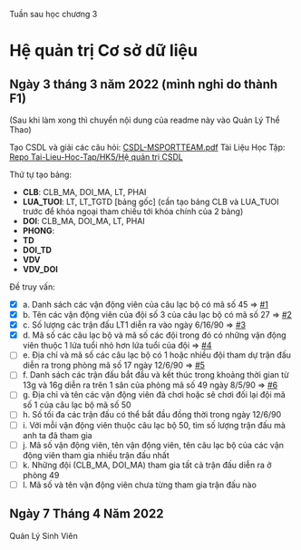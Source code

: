 Tuần sau học chương 3

# Hệ quản trị Cơ sở dữ liệu
## Ngày 3 tháng 3 năm 2022 (mình nghỉ do thành F1)
(Sau khi làm xong thì chuyển nội dung của readme này vào Quản Lý Thể Thao)

Tạo CSDL và giải các câu hỏi: [CSDL-MSPORTTEAM.pdf](https://github.com/TaQuangKhoi/He-quan-tri-Co-so-du-lieu/blob/main/CSDL-MSPORTTEAM.pdf)
Tài Liệu Học Tập: [Repo Tai-Lieu-Hoc-Tap/HK5/Hệ quản trị CSDL](https://github.com/DH20LT/Tai-Lieu-Hoc-Tap/tree/main/HK5%20-%20Now/H%E1%BB%87%20qu%E1%BA%A3n%20tr%E1%BB%8B%20c%C6%A1%20s%E1%BB%9F%20d%E1%BB%AF%20li%E1%BB%87u)

Thứ tự tạo bảng: 
- **CLB**: CLB_MA, DOI_MA, LT, PHAI
- **LUA_TUOI**: LT, LT_TGTD [bảng gốc]
(cần tạo bảng CLB và LUA_TUOI trước để khóa ngoại tham chiếu tới khóa chính của 2 bảng)
- **DOI**: CLB_MA, DOI_MA, LT, PHAI
- **PHONG**: 
- **TD**
- **DOI_TD**
- **VDV**
- **VDV_DOI**

Đề truy vấn:
- [x] a. Danh sách các vận động viên của câu lạc bộ có mã số 45 => [#1][i1]
- [x] b. Tên các vận động viên của đội số 3 của câu lạc bộ có mã số 27 => [#2][i2]
- [x] c. Số lượng các trận đấu LT1 diễn ra vào ngày 6/16/90 => [#3][i3]
- [x] d. Mã số các câu lạc bộ và mã số các đội trong đó có những vận động viên thuộc 1 lứa tuổi nhỏ hơn lứa tuổi của đội => [#4][i4]
- [ ] e. Địa chỉ và mã số các câu lạc bộ có 1 hoặc nhiều đội tham dự trận đấu diễn ra trong phòng mã số 17 ngày 12/6/90 => [#5][i5]
- [ ] f. Danh sách các trận đấu bắt đầu và kết thúc trong khoảng thời gian từ 13g và 16g diễn ra trên 1 sân của phòng mã số 49 ngày 8/5/90 => [#6][i6]
- [ ] g. Địa chỉ và tên các vận động viên đã chơi hoặc sẽ chơi đối lại đội mã số 1 của câu lạc bộ mã số 50
- [ ] h. Số tối đa các trận đấu có thể bắt đầu đồng thời trong ngày 12/6/90
- [ ] i. Với mỗi vận động viên thuộc câu lạc bộ 50, tìm số lượng trận đấu mà anh ta đã tham gia
- [ ] j. Mã số vận động viên, tên vận động viên, tên câu lạc bộ của các vận động viên tham gia nhiều trận đấu nhất
- [ ] k. Những đội (CLB_MA, DOI_MA) tham gia tất cả trận đấu diễn ra ở phòng 49
- [ ] l. Mã số và tên vận động viên chưa từng tham gia trận đấu nào

[i1]: https://github.com/TaQuangKhoi/He-quan-tri-Co-so-du-lieu/issues/1
[i2]: https://github.com/TaQuangKhoi/He-quan-tri-Co-so-du-lieu/issues/2
[i3]: https://github.com/TaQuangKhoi/He-quan-tri-Co-so-du-lieu/issues/3
[i4]: https://github.com/TaQuangKhoi/He-quan-tri-Co-so-du-lieu/issues/4
[i5]: https://github.com/TaQuangKhoi/He-quan-tri-Co-so-du-lieu/issues/5
[i6]: https://github.com/TaQuangKhoi/He-quan-tri-Co-so-du-lieu/issues/6

## Ngày 7 Tháng 4 Năm 2022
Quản Lý Sinh Viên
